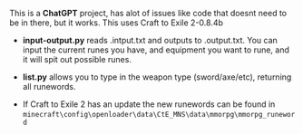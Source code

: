 This is a **ChatGPT** project, has alot of issues like code that doesnt need to be in there, but it works. This uses Craft to Exile 2-0.8.4b
- **input-output.py** reads .intput.txt and outputs to .output.txt. You can input the current runes you have, and equipment you want to rune, and it will spit out possible runes.
+ **list.py** allows you to type in the weapon type (sword/axe/etc), returning all runewords.
- If Craft to Exile 2 has an update the new runewords can be found in `minecraft\config\openloader\data\CtE_MNS\data\mmorpg\mmorpg_runeword`
